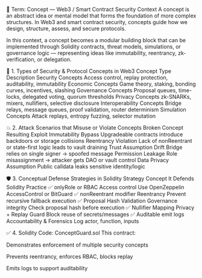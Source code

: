 🧠 Term: Concept — Web3 / Smart Contract Security Context
A concept is an abstract idea or mental model that forms the foundation of more complex structures. In Web3 and smart contract security, concepts guide how we design, structure, assess, and secure protocols.

In this context, a concept becomes a modular building block that can be implemented through Solidity contracts, threat models, simulations, or governance logic — representing ideas like immutability, reentrancy, zk-verification, or delegation.

📘 1. Types of Security & Protocol Concepts in Web3
Concept Type	Description
Security Concepts	Access control, replay protection, auditability, immutability
Economic Concepts	Game theory, staking, bonding curves, incentives, slashing
Governance Concepts	Proposal queues, time-locks, delegated voting, quorum thresholds
Privacy Concepts	zk-SNARKs, mixers, nullifiers, selective disclosure
Interoperability Concepts	Bridge relays, message queues, proof validation, router determinism
Simulation Concepts	Attack replays, entropy fuzzing, selector mutation

💥 2. Attack Scenarios that Misuse or Violate Concepts
Broken Concept	Resulting Exploit
Immutability Bypass	Upgradeable contracts introduce backdoors or storage collisions
Reentrancy Violation	Lack of nonReentrant or state-first logic leads to vault draining
Trust Assumption Drift	Bridge relies on single signer → spoofed message
Permission Leakage	Role misassignment → attacker gets DAO or vault control
Data Privacy Assumption	Public calldata leaks sensitive identity/logic

🛡️ 3. Conceptual Defense Strategies in Solidity
Strategy	Concept It Defends	Solidity Practice
✅ onlyRole or RBAC	Access control	Use OpenZeppelin AccessControl or BitGuard
✅ nonReentrant modifier	Reentrancy	Prevent recursive fallback execution
✅ Proposal Hash Validation	Governance integrity	Check proposal hash before execution
✅ Nullifier Mapping	Privacy + Replay Guard	Block reuse of secrets/messages
✅ Auditable emit logs	Accountability & Forensics	Log actor, function, inputs

✅ 4. Solidity Code: ConceptGuard.sol
This contract:

Demonstrates enforcement of multiple security concepts

Prevents reentrancy, enforces RBAC, blocks replay

Emits logs to support auditability